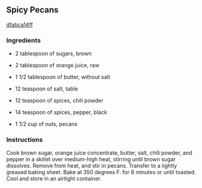 ## Spicy Pecans

[dfabca14ff](http://www.food.com/recipe/spicy-pecans-20426)

### Ingredients

 - 2 tablespoon of sugars, brown

 - 2 tablespoon of orange juice, raw

 - 1 1/2 tablespoon of butter, without salt

 - 12 teaspoon of salt, table

 - 12 teaspoon of spices, chili powder

 - 14 teaspoon of spices, pepper, black

 - 1 1/2 cup of nuts, pecans

### Instructions

Cook brown sugar, orange juice concentrate, butter, salt, chili powder, and pepper in a skillet over medium-high heat, stirring until brown sugar dissolves. Remove from heat, and stir in pecans. Transfer to a lightly greased baking sheet. Bake at 350 degrees F. for 8 minutes or until toasted. Cool and store in an airtight container.